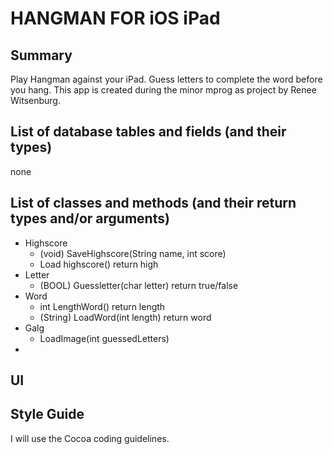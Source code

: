 HANGMAN FOR iOS iPad
=============
Summary
-------------
Play Hangman against your iPad. Guess letters to complete the word before you hang. 
This app is created during the minor mprog as project by Renee Witsenburg.

List of database tables and fields (and their types)
-------------
none

List of classes and methods (and their return types and/or arguments)
-------------
* Highscore
  * (void) SaveHighscore(String name, int score)
  * Load highscore() return high
* Letter
  * (BOOL) Guessletter(char letter) return true/false
* Word
  * int LengthWord() return length
  * (String) LoadWord(int length) return word
* Galg
  * LoadImage(int guessedLetters)
* 

UI
-------------

Style Guide
-------------
I will use the Cocoa coding guidelines.
